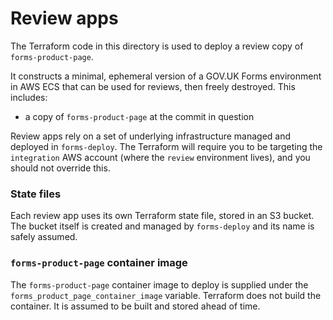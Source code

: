 # Review apps

The Terraform code in this directory is used to deploy a review copy of `forms-product-page`.

It constructs a minimal, ephemeral version of a GOV.UK Forms environment in AWS ECS that can be used for reviews, then freely destroyed. This includes: 

* a copy of `forms-product-page` at the commit in question

Review apps rely on a set of underlying infrastructure managed and deployed in `forms-deploy`. The Terraform will require you to be targeting the `integration` AWS account (where the `review` environment lives), and you should not override this.

### State files
Each review app uses its own Terraform state file, stored in an S3 bucket. The bucket itself is created and managed by `forms-deploy` and its name is safely assumed.

### `forms-product-page` container image
The `forms-product-page` container image to deploy is supplied under the `forms_product_page_container_image` variable. Terraform does not build the container. It is assumed to be built and stored ahead of time.


